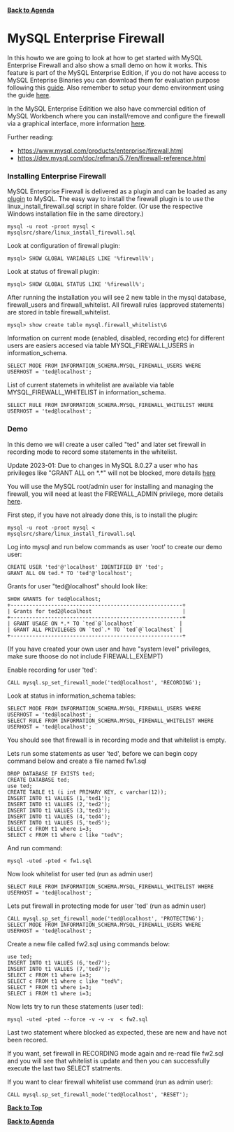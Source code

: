 **[Back to Agenda](./../README.md)**

# MySQL Enterprise Firewall

In this howto we are going to look at how to get started with MySQL Enterprise Firewall and also show a small demo on how it works. This feature is part of the MySQL Enterprise Edition, if you do not have access to MySQL Enteprise Binaries you can download them for evaluation purpose following this [guide](/howtos/edelivery-ee.md). Also remember to setup your demo environment using the guide [here](/howtos/install.md).

In the MySQL Enterprise Editition we also have commercial edition of MySQL Workbench where you can install/remove and configure the firewall via a graphical interface, more information [here](https://dev.mysql.com/doc/workbench/en/wb-mysql-firewall.html).

Further reading:
* https://www.mysql.com/products/enterprise/firewall.html
* https://dev.mysql.com/doc/refman/5.7/en/firewall-reference.html

### Installing Enterprise Firewall
MySQL Enterprise Firewall is delivered as a plugin and can be loaded as any [plugin](https://dev.mysql.com/doc/refman/5.7/en/server-plugin-loading.html) to MySQL. The easy way to install the firewall plugin is to use the linux_install_firewall.sql script in share folder. (Or use the respective Windows installation file in the same directory.)

```
mysql -u root -proot mysql <  mysqlsrc/share/linux_install_firewall.sql
```
Look at configuration of firewall plugin:
```
mysql> SHOW GLOBAL VARIABLES LIKE '%firewall%';
```
Look at status of firewall plugin:
```
mysql> SHOW GLOBAL STATUS LIKE '%firewall%';
```
After running the installation you will see 2 new table in the mysql database, firewall_users and firewall_whitelist.
All firewall rules (approved statements) are stored in table firewall_whitelist.
```
mysql> show create table mysql.firewall_whitelist\G
```
Information on current mode (enabled, disabled, recording etc) for different users are easiers accesed via table MYSQL_FIREWALL_USERS in information_schema.
```
SELECT MODE FROM INFORMATION_SCHEMA.MYSQL_FIREWALL_USERS WHERE USERHOST = 'ted@localhost';
```
List of current statemets in whitelist are available via table MYSQL_FIREWALL_WHITELIST in information_schema.
```
SELECT RULE FROM INFORMATION_SCHEMA.MYSQL_FIREWALL_WHITELIST WHERE USERHOST = 'ted@localhost';
```

### Demo
In this demo we will create a user called "ted" and later set firewall in recording mode to record some statements in the whitelist.

Update 2023-01: Due to changes in MySQL 8.0.27 a user who has privileges like "GRANT ALL on \*.\*" will not be blocked, more details [here](https://dev.mysql.com/doc/refman/8.0/en/privileges-provided.html#priv_firewall-exempt)

You will use the MySQL root/admin user for installing and managing the firewall, you will need at least the FIREWALL_ADMIN privilege, more details [here](https://dev.mysql.com/doc/refman/8.0/en/privileges-provided.html#priv_firewall-admin).

First step, if you have not already done this, is to install the plugin:
```
mysql -u root -proot mysql <  mysqlsrc/share/linux_install_firewall.sql
```

Log into mysql and run below commands as user 'root' to create our demo user:
```
CREATE USER 'ted'@'localhost' IDENTIFIED BY 'ted';
GRANT ALL ON ted.* TO 'ted'@'localhost';
```

Grants for user "ted@localhost" should look like:
```
SHOW GRANTS for ted@localhost;
+-------------------------------------------------------+
| Grants for ted2@localhost                             |
+-------------------------------------------------------+
| GRANT USAGE ON *.* TO `ted`@`localhost`              |
| GRANT ALL PRIVILEGES ON `ted`.* TO `ted`@`localhost` |
+-------------------------------------------------------+
``` 
(If you have created your own user and have "system level" privileges, make sure thoose do not include FIREWALL_EXEMPT)

Enable recording for user 'ted':
```
CALL mysql.sp_set_firewall_mode('ted@localhost', 'RECORDING');
```
Look at status in information_schema tables:
```
SELECT MODE FROM INFORMATION_SCHEMA.MYSQL_FIREWALL_USERS WHERE USERHOST = 'ted@localhost';
SELECT RULE FROM INFORMATION_SCHEMA.MYSQL_FIREWALL_WHITELIST WHERE USERHOST = 'ted@localhost';
```
You should see that firewall is in recording mode and that whitelist is empty.

Lets run some statements as user 'ted', before we can begin copy command below and create a file named fw1.sql
```
DROP DATABASE IF EXISTS ted;
CREATE DATABASE ted;
use ted;
CREATE TABLE t1 (i int PRIMARY KEY, c varchar(12));
INSERT INTO t1 VALUES (1,'ted1');
INSERT INTO t1 VALUES (2,'ted2');
INSERT INTO t1 VALUES (3,'ted3');
INSERT INTO t1 VALUES (4,'ted4');
INSERT INTO t1 VALUES (5,'ted5');
SELECT c FROM t1 where i=3;
SELECT c FROM t1 where c like "ted%";
```
And run command:
```
mysql -uted -pted < fw1.sql
```
Now look whitelist for user ted (run as admin user)
```
SELECT RULE FROM INFORMATION_SCHEMA.MYSQL_FIREWALL_WHITELIST WHERE USERHOST = 'ted@localhost';
```
Lets put firewall in protecting mode for user 'ted' (run as admin user)
```
CALL mysql.sp_set_firewall_mode('ted@localhost', 'PROTECTING');
SELECT MODE FROM INFORMATION_SCHEMA.MYSQL_FIREWALL_USERS WHERE USERHOST = 'ted@localhost';
```
Create a new file called fw2.sql using commands below:
```
use ted;
INSERT INTO t1 VALUES (6,'ted7');
INSERT INTO t1 VALUES (7,'ted7');
SELECT c FROM t1 where i=3;
SELECT c FROM t1 where c like "ted%";
SELECT * FROM t1 where i=3;
SELECT i FROM t1 where i=3;
```
Now lets try to run these statements (user ted):
```
mysql -uted -pted --force -v -v -v  < fw2.sql
```
Last two statement where blocked as expected, these are new and have not been recored.

If you want, set firewall in RECORDING mode again and re-read file fw2.sql and you will see that whitelist is update and then you can successfully execute the last two SELECT statments.

If you want to clear firewall whitelist use command (run as admin user):
```
CALL mysql.sp_set_firewall_mode('ted@localhost', 'RESET');
```
**[Back to Top](./firewall.md)**

**[Back to Agenda](./../README.md)**
